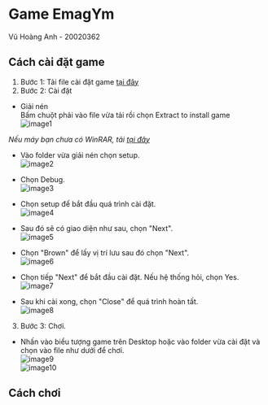 # Game EmagYm
Vũ Hoàng Anh - 20020362

## Cách cài đặt game
1. Bước 1: Tải file cài đặt game [tại đây](https://drive.google.com/file/d/1gX0Af2JG1avkHUA8bQpVXD-hZZvBWAvR/view?usp=sharing)   
2. Bước 2: Cài đặt  
+ Giải nén  
  Bấm chuột phải vào file vừa tải rồi chọn Extract to install game  
![image1](https://drive.google.com/file/d/11m7OIt8l9Q0MCS49qfeGMujyfgrO4Me2/view?usp=sharing)   

*Nếu máy bạn chưa có WinRAR, tải [tại đây](https://download.com.vn/winrar-5250)*
+ Vào folder vừa giải nén chọn setup.  
![image2](https://drive.google.com/file/d/152sNc1fZnAadqQdKM4M9TytjzuuDjVgu/view?usp=sharing)   

+ Chọn Debug.  
![image3](https://drive.google.com/file/d/1iXZ4jqnxWjRCY9o0RJ589C7ZLJVkCE2C/view?usp=sharing)  

+ Chọn setup để bắt đầu quá trình cài đặt.  
![image4](https://drive.google.com/file/d/1gPuRb-da7WLcRDG7FHHDT49-LJ0V_dKZ/view?usp=sharing)   

+ Sau đó sẽ có giao diện như sau, chọn "Next".  
![image5](https://drive.google.com/file/d/1364h1ksbuATYnGft3nEMtaQnH6L5Aq1e/view?usp=sharing)   

+ Chọn "Brown" để lấy vị trí lưu sau đó chọn "Next".  
![image6](https://drive.google.com/file/d/1lGSVyVZULcvcRWTuzTpYVzc_TM-2MthY/view?usp=sharing)   

+ Chọn tiếp "Next" để bắt đầu cài đặt. Nếu hệ thống hỏi, chọn Yes.  
![image7](https://drive.google.com/file/d/1ElLqMg3cZsBM6zDAhAaNdht3qKzh7Ml0/view?usp=sharing)   

+ Sau khi cài xong, chọn "Close" để quá trình hoàn tất.  
![image8](https://drive.google.com/file/d/1MWJRC0lWH9952EuXNeDuWzmSW1E3c_MT/view?usp=sharing)  

3. Bước 3: Chơi.
+ Nhấn vào biểu tượng game trên Desktop hoặc vào folder vừa cài đặt và chọn vào file như dưới để chơi.  
![image9](https://drive.google.com/file/d/1TX8ja91OZNWMj2FK8AjSpVYwvO7C-1q3/view?usp=sharing)  
![image10](https://drive.google.com/file/d/1uiThOZ7R8MfvU2Yh6j1Sfyxv12be8aoo/view?usp=sharing)   

## Cách chơi